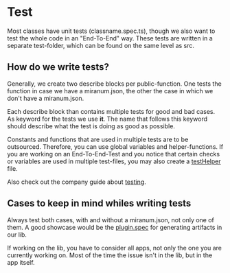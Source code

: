 # Test

Most classes have unit tests (classname.spec.ts), though we also want to test the whole code in an "End-To-End" way.
These tests are written in a separate test-folder, which can be found on the same level as src.

## How do we write tests?
Generally, we create two describe blocks per public-function. 
One tests the function in case we have a miranum.json, the other the case in which we don't have a miranum.json.

Each describe block than contains multiple tests for good and bad cases. As keyword for the tests we use **it**.
The name that follows this keyword should describe what the test is doing as good as possible.

Constants and functions that are used in multiple tests are to be outsourced.
Therefore, you can use global variables and helper-functions.
If you are working on an End-To-End-Test and you notice that certain checks or variables are used in multiple test-files, 
you may also create a [testHelper](../apps/miranum-cli/tests/testHelpers.ts) file.

Also check out the company guide about [testing](https://www.notion.so/miragon/Testing-ede1de9b0e2e4013b099d070d4c11e98).

## Cases to keep in mind whiles writing tests
Always test both cases, with and without a miranum.json, not only one of them.
A good showcase would be the [plugin.spec](../libs/miranum-core/src/lib/generate/plugins.spec.ts) for generating artifacts in our lib.

If working on the lib, you have to consider all apps, not only the one you are currently working on. 
Most of the time the issue isn't in the lib, but in the app itself.
